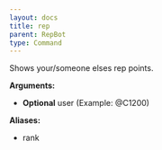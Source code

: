```yaml
---
layout: docs
title: rep
parent: RepBot
type: Command
---
```


Shows your/someone elses rep points.

**Arguments:**
 - **Optional** user (Example: @C1200)

**Aliases:**
 - rank